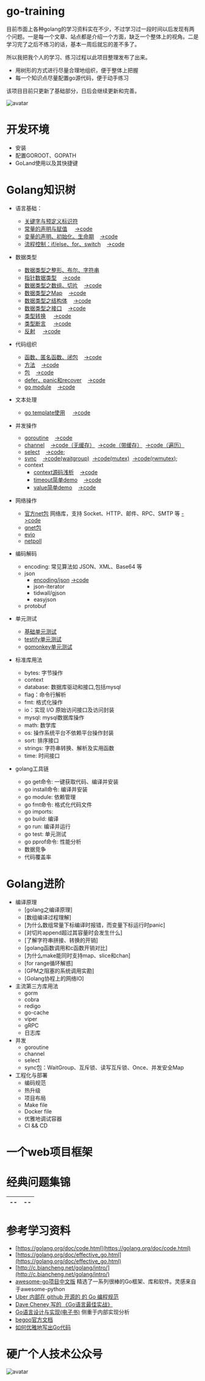 # go-training
目前市面上各种golang的学习资料实在不少，不过学习过一段时间以后发现有两个问题。一是每一个文章、站点都是介绍一个方面，缺乏一个整体上的视角。二是学习完了之后不练习的话，基本一周后就忘的差不多了。

所以我把我个人的学习、练习过程以此项目整理发布了出来。
- 用树形的方式进行尽量合理地组织，便于整体上把握
- 每一个知识点尽量配置go源代码，便于动手练习

该项目目前只更新了基础部分，日后会继续更新和完善。

![avatar](imgs/golang-small.png)

# 开发环境
- 安装
- 配置GOROOT、GOPATH
- GoLand使用以及其快捷键

# Golang知识树
- 语言基础：
    - [关键字与预定义标识符](1-basic/keyword/index.md)  
    - [常量的声明与赋值](1-basic/const/index.md) &nbsp;&nbsp;&nbsp;&nbsp;[->code](1-basic/const/main.go)
    - [变量的声明、初始化、生命期](1-basic/variable/index.md)&nbsp;&nbsp;&nbsp;&nbsp;[->code](1-basic/variable/main.go)
    - [流程控制：if/else、for、switch](1-basic/flow/index.md)&nbsp;&nbsp;&nbsp;&nbsp;[->code](1-basic/flow/main.go)  
 
- 数据类型
    - [数据类型之整形、布尔、字符串](1-basic/int-bool-string/index.md)
    - [指针数据类型](1-basic/pointer/index.md)&nbsp;&nbsp;&nbsp;&nbsp;[->code]((1-basic/pointer/main.go))                                                               
    - [数据类型之数组、切片](1-basic/array/index.md)&nbsp;&nbsp;&nbsp;&nbsp;[->code](1-basic/array/main.go)
    - [数据类型之Map](1-basic/map/index.md)&nbsp;&nbsp;&nbsp;&nbsp;[->code](1-basic/map/main.go)
    - [数据类型之结构体](1-basic/struct/index.md)&nbsp;&nbsp;&nbsp;&nbsp;[->code](1-basic/struct/main.go)
    - [数据类型之接口](1-basic/interface/index.md)&nbsp;&nbsp;&nbsp;&nbsp;[->code](1-basic/interface/main.go)
    - [类型转换](1-basic/convert/index.md) &nbsp;&nbsp;&nbsp;&nbsp;[->code](1-basic/convert/main.go)
    - [类型断言](1-basic/assert/index.md) &nbsp;&nbsp;&nbsp;&nbsp;[->code](1-basic/assert/main.go)
    - [反射](1-basic/reflect/index.md) &nbsp;&nbsp;&nbsp;&nbsp;[->code](1-basic/reflect/main.go)
    
- 代码组织 
    - [函数、匿名函数、闭包](1-basic/function/index.md)&nbsp;&nbsp;&nbsp;&nbsp;[->code](1-basic/function/main.go)
    - [方法](1-basic/method/index.md)&nbsp;&nbsp;&nbsp;&nbsp;[->code](1-basic/method/main.go)
    - [包](1-basic/package/index.md)&nbsp;&nbsp;&nbsp;&nbsp;[->code](1-basic/package/main.go)  
    - [defer、panic和recover](1-basic/defer/index.md)&nbsp;&nbsp;&nbsp;&nbsp;[->code](1-basic/defer/main.go) 
    - [go module](1-basic/module/index.md)&nbsp;&nbsp;&nbsp;&nbsp;[->code](1-basic/module/main.go)  

- 文本处理
    - [go template使用](1-basic/template/index.md) &nbsp;&nbsp;&nbsp;&nbsp;[->code](1-basic/template/main.go)

- 并发操作
    - [goroutine](2-concurrecy/goroutine/index.md)&nbsp;&nbsp;&nbsp;&nbsp;[->code](2-concurrecy/goroutine/main.go)
    - [channel](2-concurrecy/channel/index.md)&nbsp;&nbsp;&nbsp;&nbsp;[->code（无缓存）](2-concurrecy/channel/buffer/main.go)&nbsp;&nbsp;[->code（带缓存）](2-concurrecy/channel/buffer/main.go)&nbsp;&nbsp;[->code（遍历）](2-concurrecy/channel/buffer/main.go)
    - [select](2-concurrecy/select/index.md)&nbsp;&nbsp;&nbsp;&nbsp;[->code](2-concurrecy/select/main.go);
    - [sync](2-concurrecy/sync/index.md)&nbsp;&nbsp;&nbsp;&nbsp;[->code(waitgroup)](2-concurrecy/sync/waitgroup/main.go)&nbsp;&nbsp;[->code(mutex)](2-concurrecy/sync/mutex/main.go)&nbsp;&nbsp;[->code(rwmutex)](2-concurrecy/sync/rwmutex/main.go);
    - context
        - [context源码浅析](2-concurrecy/context/mycontext/index.md)&nbsp;&nbsp;&nbsp;&nbsp;[->code](2-concurrecy/context/mycontext/main.go)
        - [timeout简单demo](2-concurrecy/context/timeout/index.md)&nbsp;&nbsp;&nbsp;&nbsp;[->code](2-concurrecy/context/timeout/main.go) 
        - [value简单demo](2-concurrecy/context/value/index.md)&nbsp;&nbsp;&nbsp;&nbsp;[->code](2-concurrecy/context/value/main.go) 
- 网络操作
    - [官方net包](3-network/net/index.md) 网络库，支持 Socket、HTTP、邮件、RPC、SMTP 等  [->code](3-network/net/server/main.go)
    - [gnet包](3-network/gnet/index.md)
    - [evio]()
    - [netpoll]()
- 编码解码
    - encoding: 常见算法如 JSON、XML、Base64 等
    - json 
        - [encoding/json](4-codec/json/json/index.md)   [->code](4-codec/json/json/main.go)
        - json-iterator
        - tidwall/gjson  
        - easyjson
    - protobuf        
- 单元测试
    - [基础单元测试](3-unittest/basic/main_test.go)           
    - [testify单元测试](3-unittest/testify/main_test.go)    
    - [gomonkey单元测试](3-unittest/gomonkey/main_test.go)    
- 标准库用法
    - bytes: 字节操作
    - context
    - database: 数据库驱动和接口,包括mysql
    - flag：命令行解析
    - fmt: 格式化操作
    - io：实现 I/O 原始访问接口及访问封装
    - mysql: mysql数据库操作
    - math: 数学库
    - os: 操作系统平台不依赖平台操作封装
    - sort: 排序接口
    - strings: 字符串转换、解析及实用函数
    - time: 时间接口
- golang工具链
    - go get命令: 一键获取代码、编译并安装
    - go install命令: 编译并安装
    - go module: 依赖管理
    - go fmt命令: 格式化代码文件
    - go imports: 
    - go build: 编译
    - go run: 编译并运行
    - go test: 单元测试
    - go pprof命令: 性能分析
    - 数据竞争
    - 代码覆盖率
    
# Golang进阶
- 编译原理
    - [golang之编译原理]
    - [数组编译过程理解]
    - [为什么数组常量下标编译时报错，而变量下标运行时panic]
    - [对切片append超过其容量时会发生什么]
    - [了解字符串拼接、转换的开销]
    - [golang函数调用和c函数开销对比]
    - [为什么make能同时支持map、slice和chan]
    - [for range循环解惑]
    - [GPM之阻塞的系统调用实勘]
    - [Golang协程上的网络IO]
- 主流第三方库用法
    - gorm
    - cobra
    - redigo
    - go-cache
    - viper
    - gRPC   
    - 日志库 
- 并发
    - goroutine
    - channel
    - select
    - sync包：WaitGroup、互斥锁、读写互斥锁、Once、并发安全Map           
- 工程化与部署
    - 编码规范
    - 热升级   
    - 项目布局
    - Make file
    - Docker file 
    - 优雅地调试容器
    - CI && CD
# 一个web项目框架

# 经典问题集锦

|--|--|
|--|--|

# 参考学习资料
- [https://golang.org/doc/code.html](https://golang.org/doc/code.html) 
- [https://golang.org/doc/effective_go.html](https://golang.org/doc/effective_go.html) 
- [http://c.biancheng.net/golang/intro/](http://c.biancheng.net/golang/intro/)
- [awesome-go项目中文版](https://github.com/yinggaozhen/awesome-go-cn)  精选了一系列很棒的Go框架、库和软件。灵感来自于awesome-python
- [Uber 内部在 github 开源的 的 Go 编程规范](https://github.com/uber-go/guide)
- [Dave Cheney 写的 《Go语言最佳实战》 ](https://dave.cheney.net/practical-go/presentations/qcon-china.html)
- [Go语言设计与实现(电子书)](https://draveness.me/golang/)  侧重于内部实现分析
- [begoo官方文档](https://beego.me/)
- [如何优雅地写出Go代码](https://draveness.me/golang-101/)


# 硬广个人技术公众号
![avatar](imgs/wechat.png)